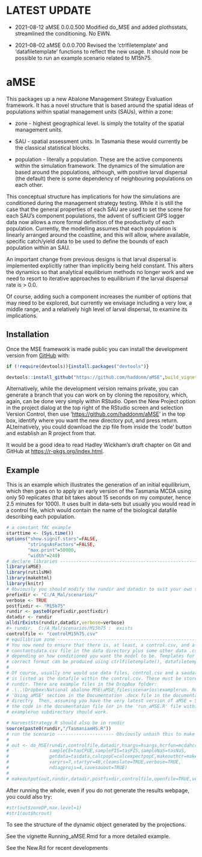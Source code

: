 
<!-- README.md is generated from README.Rmd. Please edit that file -->

# LATEST UPDATE

-   2021-08-12 aMSE 0.0.0.500 Modified do\_MSE and added plothsstats,
    streamlined the conditioning. No EWN.

-   2021-08-02 aMSE 0.0.0.700 Revised the ‘ctrlfiletemplate’ and
    ‘datafiletemplate’ functions to reflect the new usage. It should now
    be possible to run an example scenario related to M15h75.

# aMSE

<!-- badges: start -->
<!-- badges: end -->

This packages up a new Abalone Management Strategy Evaluation framework.
It has a novel structure that is based around the spatial ideas of
populations within spatial management units (SAUs), within a zone:

-   zone - highest geographical level. Is simply the totality of the
    spatial management units.

-   SAU - spatial assessment units. In Tasmania these would currently be
    the classical statistical blocks.

-   population - literally a population. These are the active components
    within the simulation framework. The dynamics of the simulation are
    based around the populations, although, with positive larval
    dispersal (the default) there is some dependency of neighbouring
    populations on each other.

This conceptual structure has implications for how the simulations are
conditioned during the management strategy testing. While it is still
the case that the general properties of each SAU are used to set the
scene for each SAU’s component populations, the advent of sufficient GPS
logger data now allows a more formal definition of the productivity of
each population. Currently, the modelling assumes that each population
is linearly arranged around the coastline, and this will allow, where
available, specific catch/yield data to be used to define the bounds of
each population within an SAU.

An important change from previous designs is that larval dispersal is
implemented explicitly rather than implicitly being held constant. This
alters the dynamics so that analytical equilibrium methods no longer
work and we need to resort to iterative approaches to equilibrium if the
larval dispersal rate is &gt; 0.0.

Of course, adding such a component increases the number of options that
may need to be explored, but currently we envisage including a very low,
a middle range, and a relatively high level of larval dispersal, to
examine its implications.

## Installation

Once the MSE framework is made public you can install the development
version from [GitHub](https://github.com/haddonm/aMSE) with:

``` r
if (!require(devtools)){install.packages("devtools")} 

devtools::install_github("https://github.com/haddonm/aMSE",build_vignettes = TRUE)
```

Alternatively, while the development version remains private, you can
generate a branch that you can work on by cloning the repository, which,
again, can be done very simply within RStudio. Open the New Project
option in the project dialog at the top right of the RStudio screen and
selection Version Control, then use ‘<https://github.com/haddonm/aMSE>’
in the top box, identify where you want the new directory put, and press
return. ALternatively, you could download the zip file from inside the
‘code’ button and establish an R project from that.

It would be a good idea to read Hadley Wickham’s draft chapter on Git
and GitHub at <https://r-pkgs.org/index.html>.

## Example

This is an example which illustrates the generation of an initial
equilibrium, which then goes on to apply an early version of the
Tasmania MCDA using only 50 replicates (that bit takes about 15 seconds
on my computer, hence 2.5 minutes for 1000). It uses built in data-sets
but usually you would read in a control file, which would contain the
name of the biological datafile describing each population.

``` r
# a constant TAC example
starttime <- (Sys.time())
options("show.signif.stars"=FALSE,
        "stringsAsFactors"=FALSE,
        "max.print"=50000,
        "width"=240)
# declare libraries ------------------------------------------------------------
library(aMSE)
library(rutilsMH)
library(makehtml)
library(knitr)
# Obviously you should modify the rundir and datadir to suit your own setup
prefixdir <- "C:/A_Mal/scenarios/"
verbose <- TRUE
postfixdir <- "M15h75"
rundir <- paste0(prefixdir,postfixdir)
datadir <- rundir
alldirExists(rundir,datadir,verbose=verbose)
#> rundir,  C:/A_Mal/scenarios/M15h75 :  exists
controlfile <- "controlM15h75.csv"
# equilibrium zone -------------------------------------------------------------
# You now need to ensure that there is, at least, a control.csv, and a 
# constantsdata.csv file in the data directory plus some other data .csv files
# depending on how conditioned you want the model to be. Templates for the
# correct format can be produced using ctrlfiletemplate(), datafiletemplate().
# 
# Of course, usually one would use data files, control.csv and a saudata.csv, which
# is listed as the datafile within the control.csv. These must be stored in 
# rundir. There are example files in the DropBox folder:
# .\..\Dropbox\National abalone MSE\aMSE_files\scenarios\examplerun. Read the 
# 'Using_aMSE' section in the Documentation .docx file in the documentation 
# directry  Then, assuming you have the very latest version of aMSE = 500, 
# the code in the documentation file (or in the 'run_aMSE.R' file within the
# examplerun subdirectory should work. 

# HarvestStrategy.R should also be in rundir
source(paste0(rundir,"/TasmanianHS.R"))
# run the scenario --------------------- Obviously unhash this to make it work
#
# out <- do_MSE(rundir,controlfile,datadir,hsargs=hsargs,hcrfun=mcdahcr,
#               sampleCE=tasCPUE,sampleFIS=tasFIS,sampleNaS=tasNaS,
#               getdata=tasdata,calcpopC=calcexpectpopC,makeouthcr=makeouthcr,
#               varyrs=7,startyr=48,cleanslate=TRUE,verbose=TRUE,
#               ndiagprojs=4,savesauout=TRUE)
# 
# makeoutput(out,rundir,datadir,postfixdir,controlfile,openfile=TRUE,verbose=FALSE)
```

After running the whole, even if you do not generate the results
webpage, you could also try:

``` r
#str(out$zoneDP,max.level=1)
#str1(out$hcrout)
```

To see the structure of the dynamic object generated by the projections.

See the vignette Running\_aMSE.Rmd for a more detailed example.

See the New.Rd for recent developments
